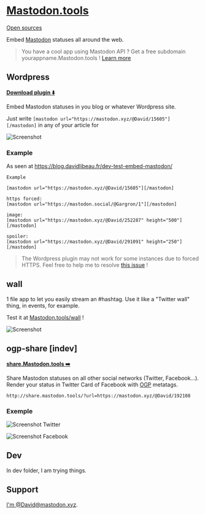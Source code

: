 # [Mastodon.tools](http://mastodon.tools/)
[Open sources](https://github.com/DavidLibeau/mastodon-tools)

Embed [Mastodon](https://github.com/tootsuite/mastodon) statuses all around the web.


> You have a cool app using Mastodon API ? Get a free subdomain yourappname.Mastodon.tools ! [Learn more](/dns)

## Wordpress

[**Download plugin :arrow_down:**](https://wordpress.org/plugins/embed-mastodon/)

Embed Mastodon statuses in you blog or whatever Wordpress site.

Just write `[mastodon url="https://mastodon.xyz/@David/15605"][/mastodon]` in any of your article for

![Screenshot](http://mastodon.tools/wordpress/screenshot.png)


### Example

As seen at  https://blog.davidlibeau.fr/dev-test-embed-mastodon/


```
Example

[mastodon url="https://mastodon.xyz/@David/15605"][/mastodon]

https forced:
[mastodon url="https://mastodon.social/@Gargron/1"][/mastodon]

image:
[mastodon url="https://mastodon.xyz/@David/252287" height="500"][/mastodon]

spoiler:
[mastodon url="https://mastodon.xyz/@David/291091" height="250"][/mastodon]
```


> The Wordpress plugin may not work for some instances due to forced HTTPS. Feel free to help me to resolve [this issue](https://github.com/DavidLibeau/mastodon-tools/issues/1) !


## wall

1 file app to let you easily stream an #hashtag. Use it like a "Twitter wall" thing, in events, for example.

Test it at [Mastodon.tools/wall](https://mastodon.tools/wall) !

![Screenshot](http://mastodon.tools/wall/screenshot.png)


## ogp-share [indev]

[**share.Mastodon.tools :arrow_right:**](http://share.mastodon.tools/)

Share Mastodon statuses on all other social networks (Twitter, Facebook...).
Render your status in Twitter Card of Facebook with [OGP](http://ogp.me/) metatags.

```
http://share.mastodon.tools/?url=https://mastodon.xyz/@David/192108
```

### Exemple

![Screenshot Twitter](http://mastodon.tools/ogp-share/screenshots/tw.png)

![Screenshot Facebook](http://mastodon.tools/ogp-share/screenshots/fb.png)


## Dev

In dev folder, I am trying things.


## Support

[I'm @David@mastodon.xyz](https://mastodon.xyz/@David).

